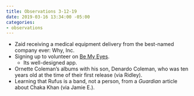 ```yaml
---
title: Observations 3-12-19
date: 2019-03-16 13:34:00 -05:00
categories:
- observations
---
```


- Zaid receiving a medical equipment delivery from the best-named company ever: Why, Inc.
- Signing up to volunteer on [Be My Eyes](https://www.bemyeyes.com/).
	- Its well-designed app.
- Ornette Coleman’s albums with his son, Denardo Coleman, who was ten years old at the time of their first release (via Ridley).
- Learning that Rufus is a band, not a person, from a *Guardian* article about Chaka Khan (via Jamie E.).